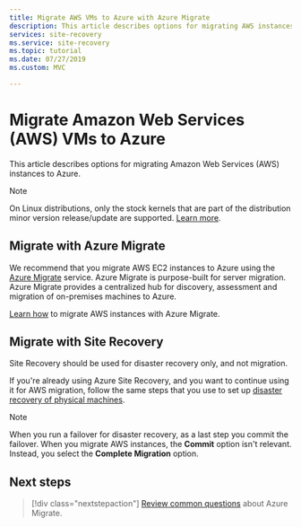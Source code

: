 ```yaml
---
title: Migrate AWS VMs to Azure with Azure Migrate
description: This article describes options for migrating AWS instances to Azure, and recommends Azure Migrate.
services: site-recovery
ms.service: site-recovery
ms.topic: tutorial
ms.date: 07/27/2019
ms.custom: MVC

---
```

# Migrate Amazon Web Services (AWS) VMs to Azure

This article describes options for migrating Amazon Web Services (AWS) instances to Azure.

> [!NOTE]
> On Linux distributions, only the stock kernels that are part of the distribution minor version release/update are supported. [Learn more](https://docs.microsoft.com/azure/site-recovery/vmware-physical-azure-support-matrix#for-linux).

## Migrate with Azure Migrate

We recommend that you migrate AWS EC2 instances to Azure using the [Azure Migrate](../migrate/migrate-services-overview.md) service. Azure Migrate is purpose-built for server migration. Azure Migrate provides a centralized hub for discovery, assessment and migration of on-premises machines to Azure.

[Learn how](../migrate/tutorial-migrate-aws-virtual-machines.md) to migrate AWS instances with Azure Migrate. 


## Migrate with Site Recovery

Site Recovery should be used for disaster recovery only, and not migration.

If you're already using Azure Site Recovery, and you want to continue using it for AWS migration, follow the same steps that you use to set up [disaster recovery of physical machines](physical-azure-disaster-recovery.md).


> [!NOTE]
> When you run a failover for disaster recovery, as a last step you commit the failover. When you migrate AWS instances, the **Commit** option isn't relevant. Instead, you select the **Complete Migration** option.

## Next steps

> [!div class="nextstepaction"]
> [Review common questions](../migrate/resources-faq.md) about Azure Migrate.
